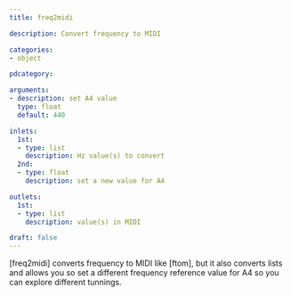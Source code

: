 ```yaml
---
title: freq2midi

description: Convert frequency to MIDI

categories:
- object

pdcategory:

arguments:
- description: set A4 value
  type: float
  default: 440

inlets:
  1st:
  - type: list
    description: Hz value(s) to convert
  2nd:
  - type: float
    description: set a new value for A4

outlets:
  1st:
  - type: list
    description: value(s) in MIDI

draft: false
---
```


[freq2midi] converts frequency to MIDI like [ftom], but it also converts lists and allows you so set a different frequency reference value for A4 so you can explore different tunnings.

